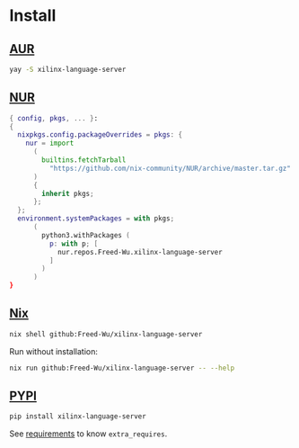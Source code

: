 # Install

## [AUR](https://aur.archlinux.org/packages/xilinx-language-server)

```sh
yay -S xilinx-language-server
```

## [NUR](https://nur.nix-community.org/repos/Freed-Wu)

```nix
{ config, pkgs, ... }:
{
  nixpkgs.config.packageOverrides = pkgs: {
    nur = import
      (
        builtins.fetchTarball
          "https://github.com/nix-community/NUR/archive/master.tar.gz"
      )
      {
        inherit pkgs;
      };
  };
  environment.systemPackages = with pkgs;
      (
        python3.withPackages (
          p: with p; [
            nur.repos.Freed-Wu.xilinx-language-server
          ]
        )
      )
}
```

## [Nix](https://nixos.org)

```sh
nix shell github:Freed-Wu/xilinx-language-server
```

Run without installation:

```sh
nix run github:Freed-Wu/xilinx-language-server -- --help
```

## [PYPI](https://pypi.org/project/xilinx-language-server)

```sh
pip install xilinx-language-server
```

See [requirements](requirements) to know `extra_requires`.
